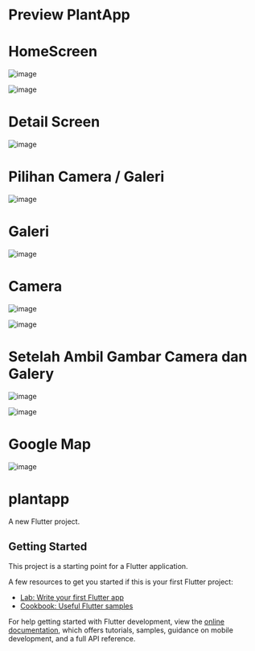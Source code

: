 # Preview PlantApp
# HomeScreen

![image](https://github.com/user-attachments/assets/b6d2b30d-0239-4a96-9129-5f8902616cca)

![image](https://github.com/user-attachments/assets/e0158469-c8ae-4b82-a869-e0c212323368)

# Detail Screen

![image](https://github.com/user-attachments/assets/c2d33f43-0548-4f60-9a34-28af08c09e1a)

# Pilihan Camera / Galeri

![image](https://github.com/user-attachments/assets/3c33cb75-a568-450a-893e-bcfb7e46056f)

# Galeri

![image](https://github.com/user-attachments/assets/c6a3191e-81f8-47b8-b498-d4dd36ba190e)

# Camera 

![image](https://github.com/user-attachments/assets/66f31869-a3db-47a0-abec-e8df00ef53af)

![image](https://github.com/user-attachments/assets/fe588b21-d50c-40c4-8e3a-ab53169ecbbd)

# Setelah Ambil Gambar Camera dan Galery

![image](https://github.com/user-attachments/assets/26bbe9a8-c388-4df2-9b99-afdbeb1b5283)

![image](https://github.com/user-attachments/assets/26fb71ea-ad85-46d3-a889-18c852e9f546)

# Google Map

![image](https://github.com/user-attachments/assets/78a56047-d7b2-478f-86ac-8b9f7ca99cc8)


# plantapp

A new Flutter project.

## Getting Started

This project is a starting point for a Flutter application.

A few resources to get you started if this is your first Flutter project:

- [Lab: Write your first Flutter app](https://docs.flutter.dev/get-started/codelab)
- [Cookbook: Useful Flutter samples](https://docs.flutter.dev/cookbook)

For help getting started with Flutter development, view the
[online documentation](https://docs.flutter.dev/), which offers tutorials,
samples, guidance on mobile development, and a full API reference.
